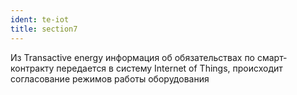 ```yaml
---
ident: te-iot
title: section7
---
```


Из <span class="еу">Transactive energy</span> информация об обязательствах по смарт-контракту передается в систему <span class="iot">Internet of Things</span>, происходит согласование режимов работы оборудования 